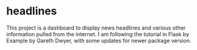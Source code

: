 # headlines

This project is a dashboard to display news headlines and various other information pulled from the internet. I am following the tutorial in Flask by Example by Gareth Dwyer, with some updates for newer package version.
